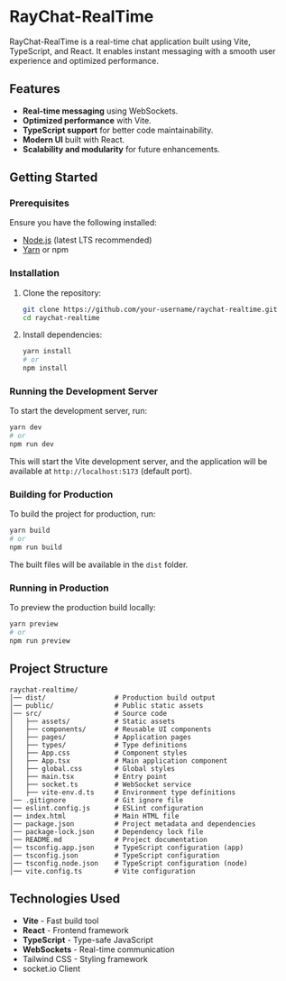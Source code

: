 # RayChat-RealTime

RayChat-RealTime is a real-time chat application built using Vite, TypeScript, and React. It enables instant messaging with a smooth user experience and optimized performance.

## Features

- **Real-time messaging** using WebSockets.
- **Optimized performance** with Vite.
- **TypeScript support** for better code maintainability.
- **Modern UI** built with React.
- **Scalability and modularity** for future enhancements.

## Getting Started

### Prerequisites

Ensure you have the following installed:

- [Node.js](https://nodejs.org/) (latest LTS recommended)
- [Yarn](https://yarnpkg.com/) or npm

### Installation

1. Clone the repository:
   ```sh
   git clone https://github.com/your-username/raychat-realtime.git
   cd raychat-realtime
   ```
2. Install dependencies:
   ```sh
   yarn install
   # or
   npm install
   ```

### Running the Development Server

To start the development server, run:

```sh
yarn dev
# or
npm run dev
```

This will start the Vite development server, and the application will be available at `http://localhost:5173` (default port).

### Building for Production

To build the project for production, run:

```sh
yarn build
# or
npm run build
```

The built files will be available in the `dist` folder.

### Running in Production

To preview the production build locally:

```sh
yarn preview
# or
npm run preview
```

## Project Structure

```
raychat-realtime/
│── dist/                 # Production build output
│── public/               # Public static assets
│── src/                  # Source code
│   ├── assets/           # Static assets
│   ├── components/       # Reusable UI components
│   ├── pages/            # Application pages
│   ├── types/            # Type definitions
│   ├── App.css           # Component styles
│   ├── App.tsx           # Main application component
│   ├── global.css        # Global styles
│   ├── main.tsx          # Entry point
│   ├── socket.ts         # WebSocket service
│   ├── vite-env.d.ts     # Environment type definitions
│── .gitignore            # Git ignore file
│── eslint.config.js      # ESLint configuration
│── index.html            # Main HTML file
│── package.json          # Project metadata and dependencies
│── package-lock.json     # Dependency lock file
│── README.md             # Project documentation
│── tsconfig.app.json     # TypeScript configuration (app)
│── tsconfig.json         # TypeScript configuration
│── tsconfig.node.json    # TypeScript configuration (node)
│── vite.config.ts        # Vite configuration
```

## Technologies Used

- **Vite** - Fast build tool
- **React** - Frontend framework
- **TypeScript** - Type-safe JavaScript
- **WebSockets** - Real-time communication
- Tailwind CSS - Styling framework
- socket.io Client
